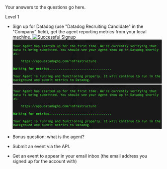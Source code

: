 Your answers to the questions go here.

Level 1

* Sign up for Datadog (use "Datadog Recruiting Candidate" in the "Company" field), get the agent reporting metrics from your local machine.
![Successful Signup](../imgs/agent_setup.png "Signup")
![Successful Signup](./imgs/agent_setup.png "Signup")
![Successful Signup](/imgs/agent_setup.png "Signup")

* Bonus question: what is the agent?
* Submit an event via the API.
* Get an event to appear in your email inbox (the email address you signed up for the account with)
